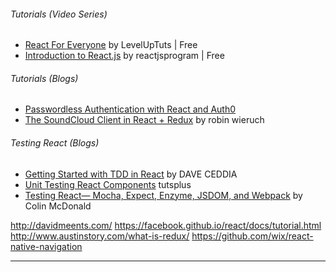
###### Tutorials (Video Series)
* [React For Everyone](https://www.youtube.com/playlist?list=PLLnpHn493BHFfs3Uj5tvx17mXk4B4ws4p) by LevelUpTuts | Free
* [Introduction to React.js](http://reactjsprogram.teachable.com/courses/reactjsfundamentals) by reactjsprogram | Free



###### Tutorials (Blogs)
* [Passwordless Authentication with React and Auth0](https://medium.com/javascript-scene/passwordless-authentication-with-react-and-auth0-c4cb003c7cde#.ybzgwr4ap)
* [The SoundCloud Client in React + Redux](http://www.robinwieruch.de/the-soundcloud-client-in-react-redux/) by robin wieruch


###### Testing React (Blogs)
* [Getting Started with TDD in React](https://daveceddia.com/getting-started-with-tdd-in-react/) by DAVE CEDDIA
* [Unit Testing React Components](http://code.tutsplus.com/courses/unit-testing-react-components) tutsplus
* [Testing React— Mocha, Expect, Enzyme, JSDOM, and Webpack](https://medium.com/@colinlmcdonald/testing-react-example-mocha-expect-enzyme-jsdom-and-webpack-e3eef674f476#.yrvly6nq2) by Colin McDonald



http://davidmeents.com/
https://facebook.github.io/react/docs/tutorial.html
http://www.austinstory.com/what-is-redux/
https://github.com/wix/react-native-navigation
___
